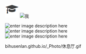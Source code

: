 <img src="/styles/images/me/education.png" alt="我">
<img src="/_Photo/xiuxiting.gif" alt="我">

![enter image description here](/bihusenlan.github.io/_Photo/VRMuseum.gif)<br>
![enter image description here](/_Photo/VRMuseum2.gif)<br>
![enter image description here](/_Photo/xiuxiting.gif)<br>

bihusenlan.github.io/_Photo/休息厅.gif
